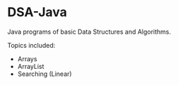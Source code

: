 # DSA-Java

Java programs of basic Data Structures and Algorithms.

Topics included:
- Arrays
- ArrayList
- Searching (Linear)
